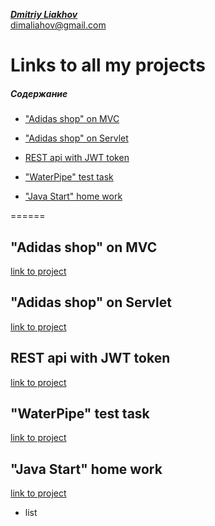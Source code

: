 [_**Dmitriy Liakhov**_](https://www.linkedin.com/in/dmitiy-liakhov-82388a183/)<br>
[dimaliahov@gmail.com](mailto:dimaliahov@gmail.com)

# Links to all my projects

##### Содержание

+ ["Adidas shop" on MVC](#AdidasMVC)

+ ["Adidas shop" on Servlet](#AdidasServlet)

+ [REST api with JWT token](#jwt)

+ ["WaterPipe" test task](#WaterPipe)

+ ["Java Start" home work](#JavaStart)
      
======


<a name="AdidasMVC"><h2>"Adidas shop" on MVC</h2></a>
<a href="https://github.com/LiakhovDmitriy/Adidas_SpringMVC_release"> link to project </a>


<a name="AdidasServlet"><h2>"Adidas shop" on Servlet</h2></a>
<a href="https://github.com/LiakhovDmitriy/Adidas_Servlet_release"> link to project </a>

<a name="jwt"><h2>REST api with JWT token</h2></a>
<a href="https://github.com/LiakhovDmitriy/REST_JWT_Teacher_Student"> link to project </a>

<a name="WaterPipe"><h2>"WaterPipe" test task</h2></a>
<a href="https://github.com/LiakhovDmitriy/WaterPipe"> link to project </a>

<a name="JavaStart"><h2>"Java Start" home work</h2></a>
<a href="https://github.com/LiakhovDmitriy/JavaStart"> link to project </a>
+ list

